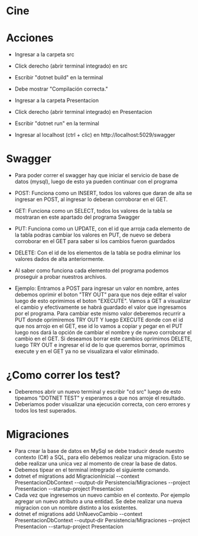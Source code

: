 # Cine

# Acciones
* Ingresar a la carpeta src
* Click derecho (abrir terminal integrado) en src
* Escribir "dotnet build" en la terminal 
* Debe mostrar "Compilación correcta."

* Ingresar a la carpeta Presentacion 
* Click derecho (abrir terminal integrado) en Presentacion
* Escribir "dotnet run" en la terminal
* Ingresar al localhost (ctrl + clic) en http://localhost:5029/swagger 

# Swagger
* Para poder correr el swagger hay que iniciar el servicio de base de datos (mysql), luego de esto ya pueden continuar con el programa
* POST: Funciona como un INSERT, todos los valores que daran de alta se ingresar en POST, al ingresar lo deberan corroborar en el GET.
* GET: Funciona como un SELECT, todos los valores de la tabla se mostraran en este apartado del programa Swagger
* PUT: Funciona como un UPDATE, con el id que arroja cada elemento de la tabla podras cambiar los valores en PUT, de nuevo se debera corroborar en el GET  para saber si los cambios fueron guardados
* DELETE: Con el id de los elementos de la tabla se podra eliminar los valores dados de alta anteriormente. 

* Al saber como funciona cada elemento del programa podemos proseguir a probar nuestros archivos. 
* Ejemplo: Entramos a POST para ingresar un valor en nombre, antes debemos oprimir el boton "TRY OUT" para que nos deje editar el valor luego de esto oprimimos el boton "EXECUTE". Vamos a GET a visualizar el cambio y efectivamente se habrá guardado el valor que ingresamos por el programa. 
Para cambiar este mismo valor deberemos recurrir a PUT donde oprimiremos TRY OUT Y luego EXECUTE donde con el id que nos arrojo en el GET, ese id lo vamos a copiar y pegar en el PUT luego nos dará la opción de cambiar el nombre y de nuevo corroborar el cambio en el GET.
Si deseamos borrar este cambios oprimimos DELETE, luego TRY OUT e ingresar el id de lo que queremos borrar, oprimimos execute y en el GET ya no se visualizara el valor eliminado. 

# ¿Como correr los test?
* Deberemos abrir un nuevo terminal y escribir "cd src" luego de esto tipeamos "DOTNET TEST" y esperamos a que nos arroje el resultado. 
* Deberiamos poder visualizar una ejecución correcta, con cero errores y todos los test superados. 

# Migraciones
* Para crear la base de datos en MySql se debe traducir desde nuestro contexto (C#) a SQL, para ello debemos realizar una migracion. Esto se debe realizar una unica vez al momento de crear la base de datos.
* Debemos tipear en el terminal intregrado el siguiente comando.
* dotnet ef migrations add MigracionInicial --context PresentacionDbContext --output-dir Persistencia/Migraciones --project Presentacion --startup-project Presentacion
* Cada vez que ingresemos un nuevo cambio en el contexto. Por ejemplo agregar un nuevo atributo a una entidad. Se debe realizar una nueva migracion con un nombre distinto a los existentes.
* dotnet ef migrations add UnNuevoCambio --context PresentacionDbContext --output-dir Persistencia/Migraciones --project Presentacion --startup-project Presentacion